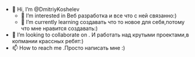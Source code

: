 - 👋 Hi, I’m @DmitriyKoshelev
  - 👀 I’m interested in  Веб разработка и все что с ней связанно:)
  - 🌱 I’m currently learning  создавать что то новое для себя,потому что мне нравится создавать:)
- 💞️ I’m looking to collaborate on .  И работать над крутыми проектами,в копмании крассных ребят:)
- 📫 How to reach me .Просто написать мне :)

<!---
DmitriyKoshelev/DmitriyKoshelev is a ✨ special ✨ repository because its `README.md` (this file) appears on your GitHub profile.
You can click the Preview link to take a look at your changes.
--->
